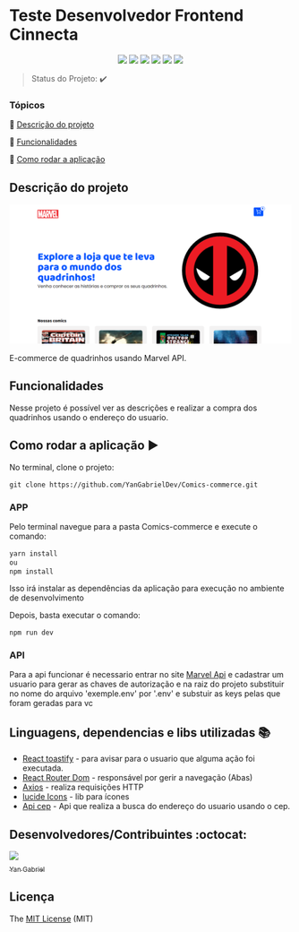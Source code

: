 <h1>Teste Desenvolvedor Frontend Cinnecta</h1>

<p align="center">
  <img src="https://img.shields.io/static/v1?label=react js&message=lib&color=00BEF5&style=for-the-badge&logo=REACT"/>
    <img src="https://img.shields.io/static/v1?label=Vite&message=Runtime%20Built&color=9467FE&style=for-the-badge&logo=vite"/>
  <img src="https://img.shields.io/static/v1?label=JAVASCRIPT&message=Language&color=F7DF1E&style=for-the-badge&logo=javascript"/>
  <img src="http://img.shields.io/static/v1?label=STATUS&message=CONCLUIDO&color=GREEN&style=for-the-badge"/>
  <img src="http://img.shields.io/static/v1?label=License&message=MIT&color=green&style=for-the-badge"/>
  <img src="https://img.shields.io/badge/styled--components-DB7093?style=for-the-badge&logo=styled-components&logoColor=white"/>
</p>

> Status do Projeto: :heavy_check_mark:

### Tópicos

:small_blue_diamond: [Descrição do projeto](#descrição-do-projeto)

:small_blue_diamond: [Funcionalidades](#funcionalidades)

:small_blue_diamond: [Como rodar a aplicação](#como-rodar-a-aplicação-arrow_forward)

## Descrição do projeto
![home](public/home.png)

<p align="justify">
  E-commerce de quadrinhos usando Marvel API.
</p>

## Funcionalidades
<p>
  Nesse projeto é possível ver as descrições e realizar a compra dos quadrinhos usando o endereço do usuario.
</p>


## Como rodar a aplicação :arrow_forward:

No terminal, clone o projeto:

```
git clone https://github.com/YanGabrielDev/Comics-commerce.git
```

### APP

Pelo terminal navegue para a pasta Comics-commerce e execute o comando:

```
yarn install
ou
npm install
```

Isso irá instalar as dependências da aplicação para execução no ambiente de desenvolvimento

Depois, basta executar o comando:

```
npm run dev
```
### API

Para a api funcionar é necessario entrar no site [Marvel Api](https://developer.marvel.com/) e cadastrar um usuario para gerar as chaves de autorização e na raiz do projeto substituir no nome do arquivo 'exemple.env' por '.env' e substuir as keys pelas que foram geradas para vc

## Linguagens, dependencias e libs utilizadas :books:

- [React toastify](https://fkhadra.github.io/react-toastify/introduction) - para avisar para o usuario que alguma ação foi executada.
- [React Router Dom](https://reactrouter.com/en/main) - responsável por gerir a navegação (Abas)
- [Axios](https://axios-http.com/docs/intro) - realiza requisições HTTP
- [lucide Icons](https://lucide.dev/guide/) - lib para ícones
- [Api cep](https://apicep.com/api-de-consulta/) - Api que realiza a busca do endereço do usuario usando o cep.


## Desenvolvedores/Contribuintes :octocat:

[<img src="https://avatars.githubusercontent.com/u/99893016?s=400&u=82762e9fe11c520237aaa030b34e74957ee6c97b&v=4" width=115><br><sub>Yan Gabriel</sub>](https://github.com/YanGabrielDev)

## Licença

The [MIT License]() (MIT)
